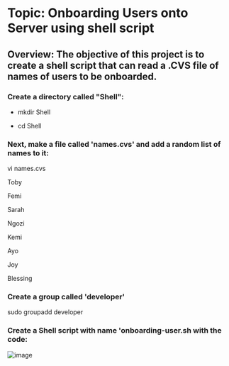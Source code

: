 # Topic: Onboarding Users onto Server using shell script

## Overview: The objective of this project is to create a shell script that can read a .CVS file of names of users to be onboarded.

### Create a directory called "Shell":

- mkdir Shell

- cd Shell

### Next, make a file called 'names.cvs' and add a random list of names to it:

vi names.cvs

Toby

Femi

Sarah

Ngozi

Kemi

Ayo

Joy

Blessing

### Create a group called 'developer'

sudo groupadd developer

### Create a Shell script with name 'onboarding-user.sh with the code:

![image](https://user-images.githubusercontent.com/40290711/126573279-8124ac47-97fc-4d64-897c-9fd625723b16.png)



